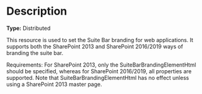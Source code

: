 # Description

**Type:** Distributed

This resource is used to set the Suite Bar branding for web
applications. It supports both the SharePoint 2013 and SharePoint
2016/2019 ways of branding the suite bar.

Requirements:
For SharePoint 2013, only the SuiteBarBrandingElementHtml
should be specified, whereas for SharePoint 2016/2019, all properties
are supported. Note that SuiteBarBrandingElementHtml has no
effect unless using a SharePoint 2013 master page.
